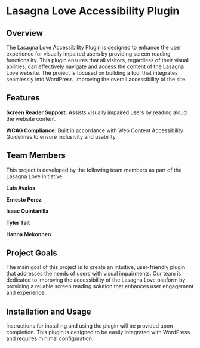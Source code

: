 # Lasagna Love Accessibility Plugin

## Overview
The Lasagna Love Accessibility Plugin is designed to enhance the user experience for visually impaired users by providing screen reading functionality. This plugin ensures that all visitors, regardless of their visual abilities, can effectively navigate and access the content of the Lasagna Love website. The project is focused on building a tool that integrates seamlessly into WordPress, improving the overall accessibility of the site.

## Features
**Screen Reader Support:** Assists visually impaired users by reading aloud the website content.

**WCAG Compliance:** Built in accordance with Web Content Accessibility Guidelines to ensure inclusivity and usability.

## Team Members
This project is developed by the following team members as part of the Lasagna Love initiative:

**Luis Avalos**

**Ernesto Perez**

**Isaac Quintanilla**

**Tyler Tait**

**Hanna Mekonnen**

## Project Goals
The main goal of this project is to create an intuitive, user-friendly plugin that addresses the needs of users with visual impairments. Our team is dedicated to improving the accessibility of the Lasagna Love platform by providing a reliable screen reading solution that enhances user engagement and experience.

## Installation and Usage
Instructions for installing and using the plugin will be provided upon completion. This plugin is designed to be easily integrated with WordPress and requires minimal configuration.
